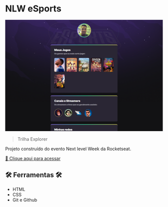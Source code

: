 # NLW eSports

![preview](./.github/preview.png)

> Trilha Explorer

Projeto construído do evento Next level Week da Rocketseat.

[🔗 Clique aqui para acessar](https://welcleys.github.io/nlw-esports-explorer/)

## 🛠️ Ferramentas 🛠️

- HTML
- CSS
- Git e Github